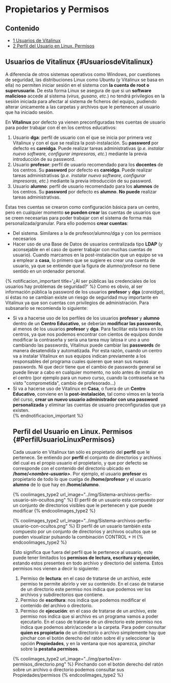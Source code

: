 # Propietarios y Permisos

## Contenido

- [1 Usuarios de Vitalinux](#UsuariosdeVitalinux)
- [2 Perfil del Usuario en Linux. Permisos](#PerfilUsuarioLinuxPermisos)

## Usuarios de Vitalinux {#UsuariosdeVitalinux}

A diferencia de otros sistemas operativos como Windows, por cuestiones de seguridad, las distribuciones Linux como Ubuntu (y Vitalinux se basa en ella) no permiten iniciar sesión en el sistema con **la cuenta de root o superusuario**.  De esta forma Linux se asegura de que si un **software malicioso** accede al sistema (*virus, gusano, etc.*) no tendrá privilegios en la sesión iniciada para afectar al sistema de ficheros del equipo, pudiendo alterar únicamente a las carpetas y archivos que le pertenecen al usuario que ha iniciado sesión.


En **Vitalinux** por defecto ya vienen preconfiguradas tres cuentas de usuario para poder trabajar con él en los centros educativos:

1.  Usuario **dga**: perfil de usuario con el que se inicia por primera vez Vitalinux y con el que se realiza la post-instalación.  Su **password** por defecto es **careidga**.  Puede realizar tareas administrativas (*p.e. instalar nuevo software, configurar impresoras, etc.*) mediante la previa introducción de su password.
1.  Usuario **profesor**: perfil de usuario recomendado para los **docentes** de los centros.  Su **password** por defecto es **careidga**.  Puede realizar tareas administrativas (*p.e. instalar nuevo software, configurar impresoras, etc.*) mediante la previa introducción de su password.
1.  Usuario **alumno**: perfil de usuario recomendado para los **alumnos** de los centros.  Su **password** por defecto es **alumno**.  **No puede** realizar tareas administrativas.

Éstas tres cuentas se crearon como configuración básica para un centro, pero en cualquier momento **se pueden crear** las cuentas de usuarios que se creen necesarias para poder trabajar con el sistema de forma más personalizada/granular. 
Para ello podemos **crear cuentas**:

-  Del sistema. Similares a la de profesor/alumno/dga y con los permisos necesarios
-  Hacer uso de una Base de Datos de usuarios centralizada tipo **LDAP** (y aconsejable en el caso de querer trabajar con muchas cuentas de usuario).
Cuando marcamos en la post-instalación que un equipo se va a emplear a **casa**, lo primero que se sugiere es crear una cuenta de usuario, ya que se entiende que la figura de alumno/profesor no tiene sentido en un ordenador personal.

{% notificacion_important title='¿Al ser públicas las credenciales de los usuarios hay problemas de seguridad?' %}
Como es obvio, al ser información pública la password de los usuarios <b>profesor</b> y <b>dga</b> (<i>careidga</i>), si éstas no se cambian existe un riesgo de seguridad muy importante en Vitalinux ya que son cuentas con privilegios de administración.  Para subsanarlo se recomienda lo siguiente:
<ul>
<li>
Si va a hacerse uso de los perfiles de los usuarios <b>profesor</b> y <b>alumno</b> dentro de un <b>Centro Educativo</b>, se deberían <b>modificar las passwords</b>, al menos de los usuarios <b>profesor</b> y <b>dga</b>.  Para facilitar esta tarea en los centros, ya que nos podemos encontrar con cientos de equipos donde modificar la contraseña y sería una tarea muy latosa ir uno a uno cambiando las passwords, Vitalinux puede cambiar las <b>passwords</b> de manera desatendida y automatizada.  Por esta razón, cuando un centro va a instalar Vitalinux en sus equipos indican previamente a los responsables del programa cuales quieren que sean sus nuevas passwords. Ni que decir tiene que el cambio de passwords general se puede llevar a cabo en cualquier momento, no solo antes de instalar en el centro (por ejemplo para un nuevo curso, cuando la contraseña se ha visto "comprometida", cambio de profesorado...)
</li>
<li>
Si va a hacerse uso de Vitalinux en <b>Casa</b>, o fuera de un <b>Centro Educativo</b>, conviene en la <b>post-instalación</b>, tal como vimos en la teoría del curso, <b>crear un nuevo usuario administrador con una password personalizada</b> y eliminar las cuentas de usuario preconfiguradas que ya existen.
</li>
{% endnotificacion_important %}


## Perfil del Usuario en Linux. Permisos {#PerfilUsuarioLinuxPermisos}

Cada usuario en Vitalinux tan sólo es propietario del **perfil** que le pertenece.  Se entiendo por **perfil** el conjunto de directorios y archivos del cual es el propio usuario el propietario, y que por defecto se corresponde con el contenido del directorio ubicado en **/home/*&lt;nombre-usuario&gt;***.  Por ejemplo, el usuario **profesor** es propietario de todo lo que cuelga de **/home/profesor** y el usuario **alumno** de lo que hay en **/home/alumno**.

{% coolimages_type2 url_image="../img/Sistema-archivos-perfis-usuario-sin-ocultos.png" %}
El perfil de un usuario esta compuesto por un conjunto de directorios visibles que le pertenecen y que puede modificar
{% endcoolimages_type2 %}

{% coolimages_type2 url_image="../img/Sistema-archivos-perfis-usuario-con-ocultos.png" %}
El perfil de un usuario también esta compuesto por un conjunto de directorios y archivos ocultos que se pueden visualizar pulsando la combinación CONTROL + H
{% endcoolimages_type2 %}

Esto significa que fuera del perfil que le pertenece al usuario, este puede tener limitados los **permisos de lectura, escritura y ejecución**, estando estos presentes en todo archivo y directorio del sistema.  Estos permisos nos vienen a decir lo siguiente:

1.  Permiso de **lectura**: en el caso de tratarse de un archivo, este permiso te permite abrirlo y ver su contenido.  En el caso de tratarse de un directorio este permiso nos indica que podemos ver los archivos y subdirectorios que contiene.
1.  Permiso de **escritura**: nos indica que podemos modificar el contenido del archivo o directorio.
1.  Permiso de **ejecución**: en el caso de tratarse de un archivo, este permiso nos indica que si archivo es un programa vamos a poder ejecutarlo.  En el caso de tratarse de un directorio este permiso nos indica que podemos abrir/acceder a la carpeta.
Para poder consultar **quien es propietario** de un directorio o archivo simplemente hay que pinchar con el botón derecho del ratón sobre él y seleccionar la opción **Propiedades**, y en la ventana que nos aparezca, pinchar sobre la **pestaña permisos**.

{% coolimages_type2 url_image="../img/parte4/vx-permisos_directorio.png" %}
Pinchando con el botón derecho del ratón sobre un archivo o directorio podemos consultar sus Propiedades/permisos
{% endcoolimages_type2 %}

